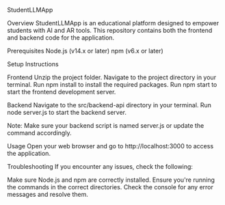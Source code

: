StudentLLMApp

Overview
StudentLLMApp is an educational platform designed to empower students with AI and AR tools. This repository contains both the frontend and backend code for the application.


Prerequisites
Node.js (v14.x or later)
npm (v6.x or later)

Setup Instructions

Frontend
Unzip the project folder.
Navigate to the project directory in your terminal.
Run npm install to install the required packages.
Run npm start to start the frontend development server.

Backend
Navigate to the src/backend-api directory in your terminal.
Run node server.js to start the backend server.

Note: Make sure your backend script is named server.js or update the command accordingly.

Usage
Open your web browser and go to http://localhost:3000 to access the application.

Troubleshooting
If you encounter any issues, check the following:

Make sure Node.js and npm are correctly installed.
Ensure you're running the commands in the correct directories.
Check the console for any error messages and resolve them.
